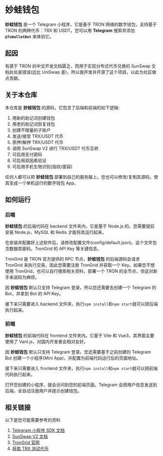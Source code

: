 # 妙蛙钱包

**妙蛙钱包** 是一个 Telegram 小程序，它是基于 TRON 网络的数字钱包，支持基于 TRON 的两种代币：TRX 和 USDT。您可以用 **Telegram** 搜索并添加 **`@TuWalletBot`** 来体验它。

## 起因

有感于 TRON 的中文开发文档匮乏，而用于实现分布式代币兑换的 SunSwap 文档处处是错误(远比 UniSwap 差)，所以我开发并开源了这个项目，以此为社区做点贡献。

## 关于本仓库

本仓库是 **妙蛙钱包** 的源码，它包含了后端和前端的如下逻辑:

1. 用新的助记词创建钱包
2. 用老的助记词恢复钱包
3. 创建不限量的子账户
4. 发送/接受 TRX/USDT 代币
5. 质押/解押 TRX/USDT 代币
6. 调用 SunSwap V2 进行 TRX/USDT 代币互转
7. 可启用支付密码
8. 可启用双因素验证
9. 可启用手机生物识别(指纹/面容)

任何人都可以把 **妙蛙钱包** 部署到自己的服务器上。您也可以修改/复制其源码，使其变成一个单机运行的数字钱包 App。

## 如何运行

### 后端

**妙蛙钱包** 的后端代码在 backend 文件夹内，它是基于 Node.js 的。您需要提前安装 Node.js，MySQL 和 Redis 才能将其运行起来。

在安装并配置好上述软件后，请修改配置文件(config/default.json)。这个文件包含数据库密码，TronGrid 的 API Key 等关键信息。

TronGrid 是 TRON 官方提供的 RPC 节点，**妙蛙钱包** 的后端源码会请求 TronGrid 来执行交易，因此您需要注册 TronGrid 并获取一个 Key。如果您不想使用 TronGrid，也可以自行搜索相关资料，部署一个 TRON 的全节点，但这对新手来说较为麻烦。

因 **妙蛙钱包** 默认只支持 Telegram 登录，所以您还需要去创建一个 Telegram 的 Bot，并拿到 Bot 的 API Key。

接下来只需要进入 backend 文件夹，执行`npm install`和`npm start`就可以把后端执行起来。

### 前端

**妙蛙钱包** 的前端代码在 frontend 文件夹内。它基于 Vite 和 Vue3，其界面主要使用了 Vant.js，对国内开发者会相对友好。

因 **妙蛙钱包** 默认只支持 Telegram 登录。您还需要基于之前创建的 Telegram Bot 创建一个小程序(Mini App)，并配置为前端代码运行后的页面地址。

接下来只需要进入 frontend 文件夹，执行`npm install`和`npm start`就可以把前端代码执行起来。

打开您创建的小程序，就会访问到您的前端页面。Telegram 会把用户信息发送到后端，全自动注册用户并提示创建钱包。

## 相关链接

以下是您可能需要参考的资料

1. [Telegram 小程序 SDK 文档](https://docs.telegram-mini-apps.com/zh/)
2. [SunSwap V2 文档](https://docs-zh.sun.io/kai-fa-zhe/dui-huan/sunswap-dui-huan-jian-jie)
3. [TronGrid 官网](https://www.trongrid.io/)
4. [获取 TRX 测试代币](https://nileex.io/join/getJoinPage)
